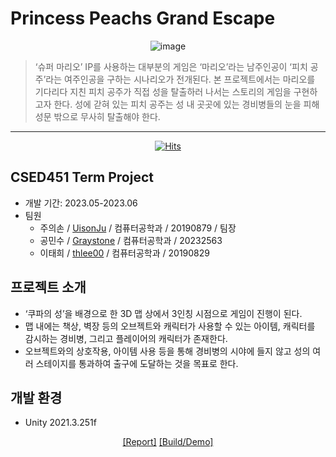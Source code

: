 # Princess Peachs Grand Escape
<div align=center>
<p><img src="https://github.com/thlee00/Princess-Peachs-Grand-Escape_CSED451/assets/56151577/8c81f99f-1b3f-4709-900d-adb752334242" alt="image"></p>
</div>
<blockquote>
<p>‘슈퍼 마리오’ IP를 사용하는 대부분의 게임은 ‘마리오’라는 남주인공이 ‘피치 공주’라는 여주인공을 구하는 시나리오가 전개된다. 본 프로젝트에서는 마리오를 기다리다 지친 피치 공주가 직접 성을 탈출하러 나서는 스토리의 게임을 구현하고자 한다. 성에 갇혀 있는 피치 공주는 성 내 곳곳에 있는 경비병들의 눈을 피해 성문 밖으로 무사히 탈출해야 한다.</p>
</blockquote>
<hr>
<div align=center>
<p><a href="https://hits.seeyoufarm.com"><img src="https://hits.seeyoufarm.com/api/count/incr/badge.svg?url=https%3A%2F%2Fgithub.com%2Fthlee00%2FPrincess-Peachs-Grand-Escape_CSED451&amp;count_bg=%2379C83D&amp;title_bg=%23555555&amp;icon=&amp;icon_color=%23E7E7E7&amp;title=hits&amp;edge_flat=false" alt="Hits"></a></p>
</div>

## CSED451 Term Project
- 개발 기간: 2023.05-2023.06
- 팀원
  - 주의손 / [UisonJu](https://github.com/UisonJu) / 컴퓨터공학과 / 20190879 / 팀장
  - 공민수 / [Graystone](https://github.com/Graystone) / 컴퓨터공학과 / 20232563
  - 이태희 / [thlee00](https://github.com/thlee00) / 컴퓨터공학과 / 20190829

## 프로젝트 소개
- ‘쿠파의 성’을 배경으로 한 3D 맵 상에서 3인칭 시점으로 게임이 진행이 된다.
- 맵 내에는 책상, 벽장 등의 오브젝트와 캐릭터가 사용할 수 있는 아이템, 캐릭터를 감시하는 경비병, 그리고 플레이어의 캐릭터가 존재한다.
- 오브젝트와의 상호작용, 아이템 사용 등을 통해 경비병의 시야에 들지 않고 성의 여러 스테이지를 통과하여 출구에 도달하는 것을 목표로 한다.

## 개발 환경
- Unity 2021.3.251f

<div align=center>
<p><a href="https://github.com/thlee00/Princess-Peachs-Grand-Escape_CSED451/files/11712665/2023.1.CSED451.pdf">[Report]</a> <a href="https://postechackr-my.sharepoint.com/:u:/g/personal/gongms_postech_ac_kr/ETfIJCbnAOZBomfa0MbritcBt7R56FlBTOfU43jRhDW6aQ?e=jL5qgY">[Build/Demo]</a></p>
</div>
